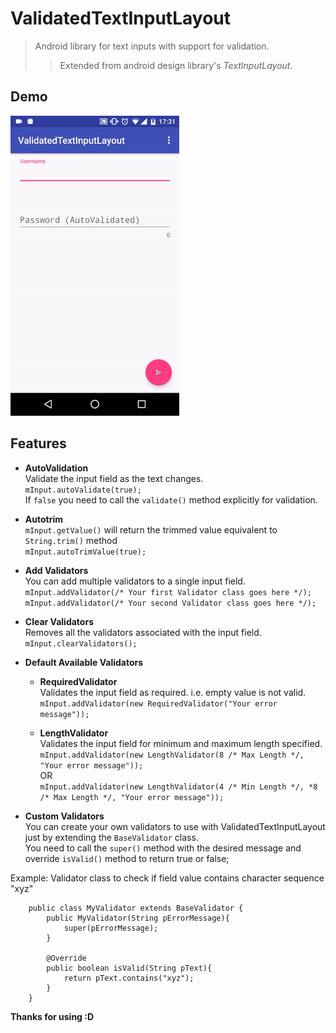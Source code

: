 ValidatedTextInputLayout
========================

> Android library for text inputs with support for validation.
>> Extended from android design library's _TextInputLayout_.


## Demo ##  
![Basic](./images/demo.gif)

## Features ##
 - **AutoValidation**  
 Validate the input field as the text changes.  
    `mInput.autoValidate(true);`  
 If `false` you need to call the `validate()` method explicitly for validation.  
 
 - **Autotrim**  
 `mInput.getValue()` will return the trimmed value equivalent to `String.trim()` method    
    `mInput.autoTrimValue(true);`  
    
 - **Add Validators**  
 You can add multiple validators to a single input field.  
     `mInput.addValidator(/* Your first Validator class goes here */);`  
     `mInput.addValidator(/* Your second Validator class goes here */);`  
 
 - **Clear Validators**  
 Removes all the validators associated with the input field.  
    `mInput.clearValidators();`  
    
 - **Default Available Validators**  
    + **RequiredValidator**  
    Validates the input field as required. i.e. empty value is not valid.  
        `mInput.addValidator(new RequiredValidator("Your error message"));`  
        
    + **LengthValidator**  
    Validates the input field for minimum and maximum length specified.  
        `mInput.addValidator(new LengthValidator(8 /* Max Length */, "Your error message"));`  
        OR  
        `mInput.addValidator(new LengthValidator(4 /* Min Length */, *8 /* Max Length */, "Your error message"));`  
 
 - **Custom Validators**  
 You can create your own validators to use with ValidatedTextInputLayout just by extending the `BaseValidator` class.  
 You need to call the `super()` method with the desired message and override `isValid()` method to return true or false;    
 
 Example: Validator class to check if field value contains  character sequence "xyz"  
  
        public class MyValidator extends BaseValidator {
            public MyValidator(String pErrorMessage){
                super(pErrorMessage);
            }
            
            @Override
            public boolean isValid(String pText){
                return pText.contains("xyz");
            }
        }


**Thanks for using :D**  